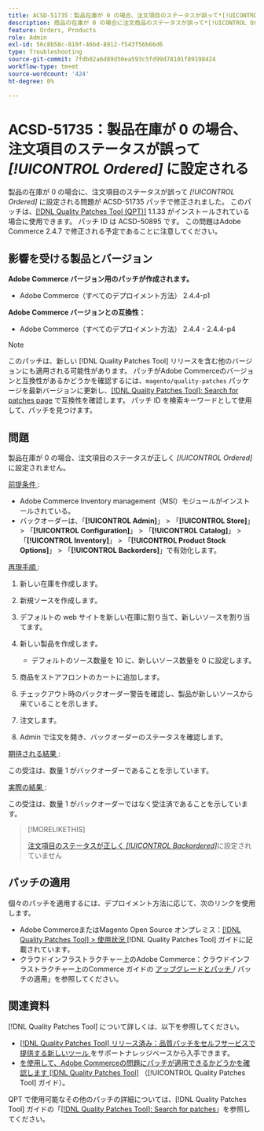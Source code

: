 ```yaml
---
title: ACSD-51735：製品在庫が 0 の場合、注文項目のステータスが誤って*[!UICONTROL Ordered]*に設定される
description: 商品の在庫が 0 の場合に注文商品のステータスが誤って*[!UICONTROL Ordered]*に設定されるAdobe Commerceの問題を修正するには、ACSD-51735 パッチを適用してください。
feature: Orders, Products
role: Admin
exl-id: 56c8b58c-819f-46bd-8912-f543f56b66d6
type: Troubleshooting
source-git-commit: 7fdb02a6d89d50ea593c5fd99d78101f89198424
workflow-type: tm+mt
source-wordcount: '424'
ht-degree: 0%

---
```


# ACSD-51735：製品在庫が 0 の場合、注文項目のステータスが誤って *[!UICONTROL Ordered]* に設定される

製品の在庫が 0 の場合に、注文項目のステータスが誤って *[!UICONTROL Ordered]* に設定される問題が ACSD-51735 パッチで修正されました。 このパッチは、[[!DNL Quality Patches Tool (QPT)]](https://experienceleague.adobe.com/en/docs/commerce-operations/tools/quality-patches-tool/quality-patches-tool-to-self-serve-quality-patches) 1.1.33 がインストールされている場合に使用できます。 パッチ ID は ACSD-50895 です。 この問題はAdobe Commerce 2.4.7 で修正される予定であることに注意してください。

## 影響を受ける製品とバージョン

**Adobe Commerce バージョン用のパッチが作成されます。**

* Adobe Commerce（すべてのデプロイメント方法） 2.4.4-p1

**Adobe Commerce バージョンとの互換性：**

* Adobe Commerce（すべてのデプロイメント方法） 2.4.4 - 2.4.4-p4

>[!NOTE]
>
>このパッチは、新しい [!DNL Quality Patches Tool] リリースを含む他のバージョンにも適用される可能性があります。 パッチがAdobe Commerceのバージョンと互換性があるかどうかを確認するには、`magento/quality-patches` パッケージを最新バージョンに更新し、[[!DNL Quality Patches Tool]: Search for patches page](https://experienceleague.adobe.com/tools/commerce-quality-patches/index.html) で互換性を確認します。 パッチ ID を検索キーワードとして使用して、パッチを見つけます。

## 問題

製品在庫が 0 の場合、注文項目のステータスが正しく *[!UICONTROL Ordered]* に設定されません。

<u> 前提条件 </u>:

* Adobe Commerce Inventory management（MSI）モジュールがインストールされている。
* バックオーダーは、「**[!UICONTROL Admin]**」 > 「**[!UICONTROL Store]**」 > 「**[!UICONTROL Configuration]**」 > 「**[!UICONTROL Catalog]**」 > 「**[!UICONTROL Inventory]**」 > 「**[!UICONTROL Product Stock Options]**」 > 「**[!UICONTROL Backorders]**」で有効化します。

<u> 再現手順 </u>:

1. 新しい在庫を作成します。
1. 新規ソースを作成します。
1. デフォルトの web サイトを新しい在庫に割り当て、新しいソースを割り当てます。
1. 新しい製品を作成します。

   * デフォルトのソース数量を 10 に、新しいソース数量を 0 に設定します。

1. 商品をストアフロントのカートに追加します。
1. チェックアウト時のバックオーダー警告を確認し、製品が新しいソースから来ていることを示します。
1. 注文します。
1. Admin で注文を開き、バックオーダーのステータスを確認します。

<u> 期待される結果 </u>:

この受注は、数量 1 がバックオーダーであることを示しています。

<u> 実際の結果 </u>:

この受注は、数量 1 がバックオーダーではなく受注済であることを示しています。

>[!MORELIKETHIS]
>
>[ 注文項目のステータスが正しく *[!UICONTROL Backordered]*](/help/tools/quality-patches-tool/patches-available-in-qpt/v1-1-33/acsd-51408-order-item-status-is-set-to-backordered.md)に設定されていません

## パッチの適用

個々のパッチを適用するには、デプロイメント方法に応じて、次のリンクを使用します。

* Adobe CommerceまたはMagento Open Source オンプレミス：[[!DNL Quality Patches Tool] > 使用状況 ](/help/tools/quality-patches-tool/usage.md)[!DNL Quality Patches Tool] ガイドに記載されています。
* クラウドインフラストラクチャー上のAdobe Commerce：クラウドインフラストラクチャー上のCommerce ガイドの [ アップグレードとパッチ ](https://experienceleague.adobe.com/docs/commerce-cloud-service/user-guide/develop/upgrade/apply-patches.html)/ パッチの適用」を参照してください。

## 関連資料

[!DNL Quality Patches Tool] について詳しくは、以下を参照してください。

* [[!DNL Quality Patches Tool]  リリース済み：品質パッチをセルフサービスで提供する新しいツール ](https://experienceleague.adobe.com/en/docs/commerce-operations/tools/quality-patches-tool/quality-patches-tool-to-self-serve-quality-patches) をサポートナレッジベースから入手できます。
* [ を使用して、Adobe Commerceの問題にパッチが適用できるかどうかを確認します  [!DNL Quality Patches Tool]](/help/tools/quality-patches-tool/patches-available-in-qpt/check-patch-for-magento-issue-with-magento-quality-patches.md) （[!UICONTROL Quality Patches Tool] ガイド）。


QPT で使用可能なその他のパッチの詳細については、[!DNL Quality Patches Tool] ガイドの「[[!DNL Quality Patches Tool]: Search for patches](https://experienceleague.adobe.com/tools/commerce-quality-patches/index.html)」を参照してください。
